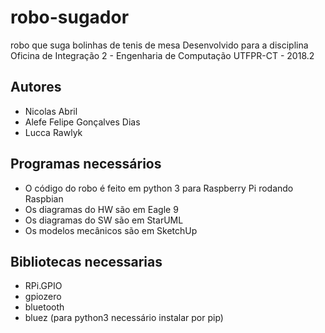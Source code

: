 # robo-sugador

robo que suga bolinhas de tenis de mesa
Desenvolvido para a disciplina Oficina de Integração 2 - Engenharia de Computação UTFPR-CT - 2018.2

## Autores
* Nicolas Abril
* Alefe Felipe Gonçalves Dias
* Lucca Rawlyk

## Programas necessários
* O código do robo é feito em python 3 para Raspberry Pi rodando Raspbian
* Os diagramas do HW são em Eagle 9
* Os diagramas do SW são em StarUML
* Os modelos mecânicos são em SketchUp

## Bibliotecas necessarias
* RPi.GPIO
* gpiozero
* bluetooth
* bluez (para python3 necessário instalar por pip)
